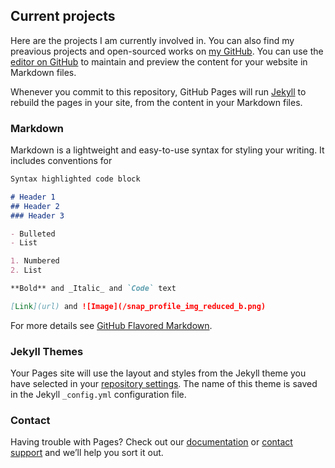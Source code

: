## Current projects

Here are the projects I am currently involved in. You can also find my preavious projects and open-sourced works on [my GitHub](https://github.com/9and3).
You can use the [editor on GitHub](https://github.com/9and3/andreasettimi.github.io/edit/Master/index.md) to maintain and preview the content for your website in Markdown files.

Whenever you commit to this repository, GitHub Pages will run [Jekyll](https://jekyllrb.com/) to rebuild the pages in your site, from the content in your Markdown files.

### Markdown

Markdown is a lightweight and easy-to-use syntax for styling your writing. It includes conventions for

```markdown
Syntax highlighted code block

# Header 1
## Header 2
### Header 3

- Bulleted
- List

1. Numbered
2. List

**Bold** and _Italic_ and `Code` text

[Link](url) and ![Image](/snap_profile_img_reduced_b.png)
```

For more details see [GitHub Flavored Markdown](https://guides.github.com/features/mastering-markdown/).

### Jekyll Themes

Your Pages site will use the layout and styles from the Jekyll theme you have selected in your [repository settings](https://github.com/9and3/andreasettimi.github.io/settings/pages). The name of this theme is saved in the Jekyll `_config.yml` configuration file.

### Contact

Having trouble with Pages? Check out our [documentation](https://docs.github.com/categories/github-pages-basics/) or [contact support](https://support.github.com/contact) and we’ll help you sort it out.
